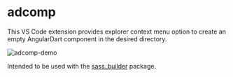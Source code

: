 # adcomp

This VS Code extension provides explorer context menu option to create an empty AngularDart component in the desired directory.

![adcomp-demo](https://user-images.githubusercontent.com/22296883/220974120-63b6cbb5-2021-44f2-ae1f-8802d8e07301.gif)

Intended to be used with the [sass_builder](https://pub.dev/packages/sass_builder) package.
